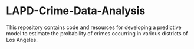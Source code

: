 # LAPD-Crime-Data-Analysis
This repository contains code and resources for developing a predictive model to estimate the probability of crimes occurring in various districts of Los Angeles. 
